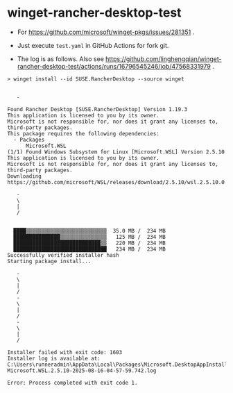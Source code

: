 # winget-rancher-desktop-test

- For https://github.com/microsoft/winget-pkgs/issues/281351 .

- Just execute `test.yaml` in GitHub Actions for fork git.

- The log is as follows. Also see https://github.com/linghengqian/winget-rancher-desktop-test/actions/runs/16796545246/job/47568331979 .

```shell
> winget install --id SUSE.RancherDesktop --source winget


   - 
                                                                                                                        
Found Rancher Desktop [SUSE.RancherDesktop] Version 1.19.3
This application is licensed to you by its owner.
Microsoft is not responsible for, nor does it grant any licenses to, third-party packages.
This package requires the following dependencies:
  - Packages
      Microsoft.WSL
(1/1) Found Windows Subsystem for Linux [Microsoft.WSL] Version 2.5.10
This application is licensed to you by its owner.
Microsoft is not responsible for, nor does it grant any licenses to, third-party packages.
Downloading https://github.com/microsoft/WSL/releases/download/2.5.10/wsl.2.5.10.0.x64.msi

   - 
   \ 
   | 
   / 
                                                                                                                        

  ████▒▒▒▒▒▒▒▒▒▒▒▒▒▒▒▒▒▒▒▒▒▒▒▒▒▒  35.0 MB /  234 MB
  ███████████████▒▒▒▒▒▒▒▒▒▒▒▒▒▒▒   125 MB /  234 MB
  ████████████████████████████▒▒   220 MB /  234 MB
  ██████████████████████████████   234 MB /  234 MB
Successfully verified installer hash
Starting package install...

   - 
   \ 
   | 
   / 
   - 
   \ 
   | 
   / 
   - 
   \ 
   | 
   / 
                                                                                                                        
Installer failed with exit code: 1603
Installer log is available at: C:\Users\runneradmin\AppData\Local\Packages\Microsoft.DesktopAppInstaller_8wekyb3d8bbwe\LocalState\DiagOutputDir\WinGet-Microsoft.WSL.2.5.10-2025-08-16-04-57-59.742.log

Error: Process completed with exit code 1.
```
